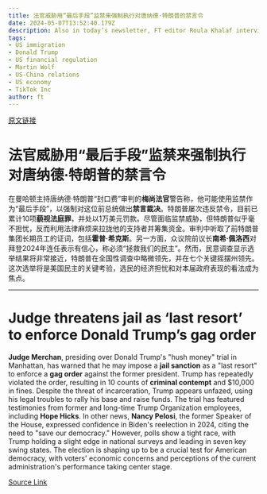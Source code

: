 ```yaml
---
title: 法官威胁用“最后手段”监禁来强制执行对唐纳德·特朗普的禁言令
date: 2024-05-07T13:52:40.179Z
description: Also in today’s newsletter, FT editor Roula Khalaf interviewed Nancy Pelosi at the FT Weekend Festival in Washington
tags: 
- US immigration
- Donald Trump
- US financial regulation
- Martin Wolf
- US-China relations
- US economy
- TikTok Inc
author: ft
---
```


[原文链接](https://ft.com/content/04c8f7d8-b613-49b6-99ee-42bf6aea2283)

# 法官威胁用“最后手段”监禁来强制执行对唐纳德·特朗普的禁言令

在曼哈顿主持唐纳德·特朗普“封口费”审判的**梅尚法官**警告称，他可能使用监禁作为“最后手段”，以强制对这位前总统做出**禁言裁决**。特朗普屡次违反禁令，目前已累计10项**藐视法庭罪**，并处以1万美元罚款。尽管面临监禁威胁，但特朗普似乎毫不担忧，反而利用法律麻烦来拉拢他的支持者并筹集资金。审判中听取了前特朗普集团长期员工的证词，包括**霍普·希克斯**。另一方面，众议院前议长**南希·佩洛西**对拜登2024年连任表示有信心，称必须“拯救我们的民主”。然而，民意调查显示选举结果将非常接近，特朗普在全国性调查中略微领先，并在七个关键摇摆州领先。这次选举将是美国民主的关键考验，选民的经济担忧和对本届政府表现的看法成为焦点。

---

# Judge threatens jail as ‘last resort’ to enforce Donald Trump’s gag order

**Judge Merchan**, presiding over Donald Trump's "hush money" trial in Manhattan, has warned that he may impose a **jail sanction** as a "last resort" to enforce a **gag order** against the former president. Trump has repeatedly violated the order, resulting in 10 counts of **criminal contempt** and $10,000 in fines. Despite the threat of incarceration, Trump appears unfazed, using his legal troubles to rally his base and raise funds. The trial has featured testimonies from former and long-time Trump Organization employees, including **Hope Hicks**. In other news, **Nancy Pelosi**, the former Speaker of the House, expressed confidence in Biden's reelection in 2024, citing the need to "save our democracy." However, polls show a tight race, with Trump holding a slight edge in national surveys and leading in seven key swing states. The election is shaping up to be a crucial test for American democracy, with voters' economic concerns and perceptions of the current administration's performance taking center stage.

[Source Link](https://ft.com/content/04c8f7d8-b613-49b6-99ee-42bf6aea2283)

